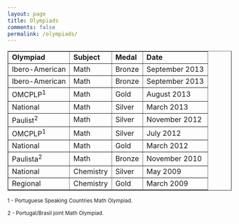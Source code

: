 ```yaml
---
layout: page
title: Olympiads
comments: false
permalink: /olympiads/
---
```


<table border="1">

<tr>
<td><b>Olympiad</b></td>
<td><b>Subject</b></td>
<td><b>Medal</b></td>
<td><b>Date</b></td>
</tr>

<tr>
<td>Ibero-American</td>
<td>Math</td>
<td>Bronze</td>
<td>September 2013</td>
</tr>

</tr>
<td>Ibero-American</td>
<td>Math</td>
<td>Bronze</td>
<td>September 2013</td>
</tr>

<tr>
<td>OMCPLP<sup>1</sup></td>
<td>Math</td>
<td>Gold</td>
<td>August 2013</td>
</tr>

<tr>
<td>National</td>
<td>Math</td>
<td>Silver</td>
<td>March 2013</td>
</tr>

<tr>
<td>Paulist<sup>2</sup></td>
<td>Math</td>
<td>Silver</td>
<td>November 2012</td>
</tr>

<tr>
<td>OMCPLP<sup>1</sup></td>
<td>Math</td>
<td>Silver</td>
<td>July 2012</td>
</tr>

<tr>
<td>National</td>
<td>Math</td>
<td>Gold</td>
<td>March 2012</td>
</tr>

<tr>
<td>Paulista<sup>2</sup></td>
<td>Math</td>
<td>Bronze</td>
<td>November 2010</td>
</tr>

<tr>
<td>National</td>
<td>Chemistry</td>
<td>Silver</td>
<td>May 2009</td>
</tr>

<tr>
<td>Regional</td>
<td>Chemistry</td>
<td>Gold</td>
<td>March 2009</td>
</tr>

</table>

<sub>1 - Portuguese Speaking Countries Math Olympiad.</sub>

<sub>2 - Portugal/Brasil joint Math Olympiad.</sub>